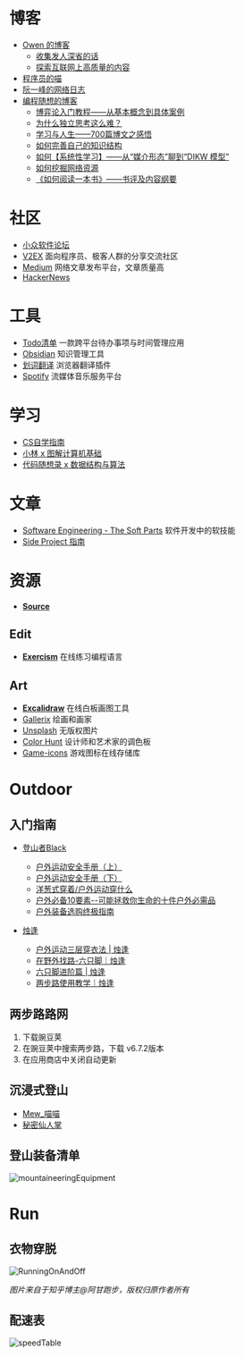 # 博客
- [Owen 的博客](https://www.owenyoung.com/)
	- [收集发人深省的话](https://www.owenyoung.com/quotes/)
	- [探索互联网上高质量的内容](https://www.owenyoung.com/sources/)
- [程序员的喵](https://catcoding.me/)
- [阮一峰的网络日志](https://www.ruanyifeng.com/blog/)
- [编程随想的博客](https://program-think.blogspot.com/)
	- [博弈论入门教程——从基本概念到具体案例](https://program-think.blogspot.com/2020/11/Game-Theory.html)
	- [为什么独立思考这么难？](https://program-think.blogspot.com/2019/03/Why-Thinking-Hard-So-Hard.html)
	- [学习与人生——700篇博文之感悟](https://program-think.blogspot.com/2020/12/Study-and-Life.html)
	- [如何完善自己的知识结构](https://program-think.blogspot.com/2013/09/knowledge-structure.html)
	- [如何【系统性学习】——从“媒介形态”聊到“DIKW 模型”](https://program-think.blogspot.com/2019/10/Systematic-Learning.html)
	- [如何挖掘网络资源](https://program-think.blogspot.com/2013/03/internet-resource-discovery-0.html)
	- [《如何阅读一本书》——书评及内容纲要](https://program-think.blogspot.com/2013/04/how-to-read-book.html)

# 社区
- [小众软件论坛](https://meta.appinn.net/)
- [V2EX](https://www.v2ex.com/) 面向程序员、极客人群的分享交流社区
- [Medium](https://medium.com/) 网络文章发布平台，文章质量高
- [HackerNews](https://news.ycombinator.com/)

# 工具
- [Todo清单](https://todo.evestudio.cn/) 一款跨平台待办事项与时间管理应用
- [Obsidian](https://obsidian.md/) 知识管理工具
- [划词翻译](https://hcfy.app/) 浏览器翻译插件
- [Spotify](https://open.spotify.com/) 流媒体音乐服务平台

# 学习
- [CS自学指南](https://csdiy.wiki/CS%E5%AD%A6%E4%B9%A0%E8%A7%84%E5%88%92/)
- [小林 x 图解计算机基础](https://xiaolincoding.com/) 
- [代码随想录 x 数据结构与算法](https://www.programmercarl.com/) 

# 文章
- [Software Engineering - The Soft Parts](https://addyosmani.com/blog/software-engineering-soft-parts/) 软件开发中的软技能
- [Side Project 指南](https://sideproject.guide/)

# 资源
- [**Source**](https://resource.1kbtool.com/)
## Edit
- [**Exercism**](https://exercism.org/tracks) 在线练习编程语言
## Art
- [**Excalidraw**](https://excalidraw.com/) 在线白板画图工具
- [Gallerix](https://gallerix.asia/) 绘画和画家
- [Unsplash](https://mani-unsplash-clone.netlify.app/) 无版权图片
- [Color Hunt](https://colorhunt.co/) 设计师和艺术家的调色板
- [Game-icons](https://game-icons.net/) 游戏图标在线存储库

# Outdoor
## 入门指南
- [登山者Black](https://space.bilibili.com/5682935)
	- [户外运动安全手册（上）](https://www.bilibili.com/video/BV1qe411x7gc/?spm_id_from=333.999.0.0&vd_source=ae16ff6478eb15c1b87880540263910b)
	- [户外运动安全手册（下）](https://www.bilibili.com/video/BV1rf4y1U7FZ/?spm_id_from=333.337.search-card.all.click&vd_source=ae16ff6478eb15c1b87880540263910b)
	- [洋葱式穿着/户外运动穿什么](https://www.bilibili.com/video/BV1xE411j77f/?spm_id_from=333.999.0.0&vd_source=ae16ff6478eb15c1b87880540263910b)
	- [户外必备10要素--可能拯救你生命的十件户外必需品](https://www.bilibili.com/video/BV14U4y1577f/?spm_id_from=333.999.0.0&vd_source=ae16ff6478eb15c1b87880540263910b)
	- [户外装备选购终极指南](https://www.bilibili.com/video/BV18z411h7Wq/?vd_source=ae16ff6478eb15c1b87880540263910b)

- [烛逢](https://space.bilibili.com/604006215)
	- [户外运动三层穿衣法 | 烛逢](https://www.bilibili.com/video/BV1CQ4y1v7qo/?spm_id_from=333.788&vd_source=ae16ff6478eb15c1b87880540263910b)
	- [在野外找路-六只脚｜烛逢](https://www.bilibili.com/video/BV1Tr4y1C7XT/?spm_id_from=333.788&vd_source=ae16ff6478eb15c1b87880540263910b)
	- [六只脚进阶篇 | 烛逢](https://www.bilibili.com/video/BV1af4y1T7dK/?spm_id_from=333.788&vd_source=ae16ff6478eb15c1b87880540263910b)
	- [两步路使用教学｜烛逢](https://www.bilibili.com/video/BV1Mi4y117Zc/?spm_id_from=333.999.0.0&vd_source=ae16ff6478eb15c1b87880540263910b)

## 两步路路网
1. 下载豌豆荚
2. 在豌豆荚中搜索两步路，下载 v6.7.2版本
3. 在应用商店中关闭自动更新

## 沉浸式登山
- [Mew_喵喵](https://space.bilibili.com/480567097/?spm_id_from=333.999.0.0)
- [秘密仙人掌](https://space.bilibili.com/441981477/?spm_id_from=333.999.0.0)

## 登山装备清单
![mountaineeringEquipment](https://raw.githubusercontent.com/Xancoding/Blog/main/static/img/mountaineeringEquipment.png)

# Run
## 衣物穿脱
![RunningOnAndOff](https://raw.githubusercontent.com/Xancoding/Blog/main/static/img/RunningOnAndOff.jpg)

*图片来自于知乎博主@阿甘跑步，版权归原作者所有*
## 配速表
![speedTable](https://raw.githubusercontent.com/Xancoding/Blog/main/static/img/speedTable.jpg)







